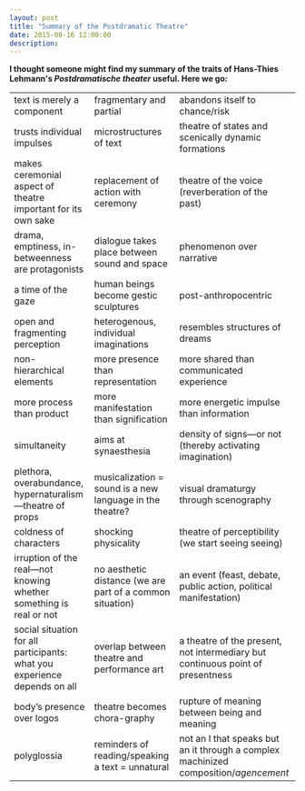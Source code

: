 ```yaml
---
layout: post
title: "Summary of the Postdramatic Theatre"
date: 2015-08-16 12:00:00
description: 
---
```


<p><strong>I thought someone might find my summary of the traits of Hans-Thies Lehmann's <em>Postdramatische theater </em>useful. Here we go:</strong></p>
<p></p><table>
<p></p><tbody>
<p></p><tr>
<p></p><td>text is merely a component</td>
<p></p><td>fragmentary and partial</td>
<p></p><td>abandons itself to chance/risk</td>
<p></p></tr>
<p></p><tr>
<p></p><td>trusts individual impulses</td>
<p></p><td>microstructures of text</td>
<p></p><td>theatre of states and scenically dynamic formations</td>
<p></p></tr>
<p></p><tr>
<p></p><td>makes ceremonial aspect of theatre important for its own sake</td>
<p></p><td>replacement of action with ceremony</td>
<p></p><td>theatre of the voice (reverberation of the past)</td>
<p></p></tr>
<p></p><tr>
<p></p><td>drama, emptiness, in-betweenness are protagonists</td>
<p></p><td>dialogue takes place between sound and space</td>
<p></p><td>phenomenon over narrative</td>
<p></p></tr>
<p></p><tr>
<p></p><td>a time of the gaze</td>
<p></p><td>human beings become gestic sculptures</td>
<p></p><td>post-anthropocentric</td>
<p></p></tr>
<p></p><tr>
<p></p><td>open and fragmenting perception</td>
<p></p><td>heterogenous, individual imaginations</td>
<p></p><td>resembles structures of dreams</td>
<p></p></tr>
<p></p><tr>
<p></p><td>non-hierarchical elements</td>
<p></p><td>more presence than representation</td>
<p></p><td>more shared than communicated experience</td>
<p></p></tr>
<p></p><tr>
<p></p><td>more process than product</td>
<p></p><td>more manifestation than signification</td>
<p></p><td>more energetic impulse than information</td>
<p></p></tr>
<p></p><tr>
<p></p><td>simultaneity</td>
<p></p><td>aims at synaesthesia</td>
<p></p><td>density of signs—or not (thereby activating imagination)</td>
<p></p></tr>
<p></p><tr>
<p></p><td>plethora, overabundance, hypernaturalism—theatre of props</td>
<p></p><td>musicalization = sound is a new language in the theatre?</td>
<p></p><td>visual dramaturgy through scenography</td>
<p></p></tr>
<p></p><tr>
<p></p><td>coldness of characters</td>
<p></p><td>shocking physicality</td>
<p></p><td>theatre of perceptibility (we start seeing seeing)</td>
<p></p></tr>
<p></p><tr>
<p></p><td>irruption of the real—not knowing whether something is real or not</td>
<p></p><td>no aesthetic distance (we are part of a common situation)</td>
<p></p><td>an event (feast, debate, public action, political manifestation)</td>
<p></p></tr>
<p></p><tr>
<p></p><td>social situation for all participants: what you experience depends on all</td>
<p></p><td>overlap between theatre and performance art</td>
<p></p><td>a theatre of the present, not intermediary but continuous point of presentness</td>
<p></p></tr>
<p></p><tr>
<p></p><td>body’s presence over logos</td>
<p></p><td>theatre becomes chora-graphy</td>
<p></p><td>rupture of meaning between being and meaning</td>
<p></p></tr>
<p></p><tr>
<p></p><td>polyglossia</td>
<p></p><td>reminders of reading/speaking a text = unnatural</td>
<p></p><td>not an I that speaks but an it through a complex machinized composition/<i>agencement</i></td>
<p></p></tr>
<p></p></tbody>
<p></p></table>